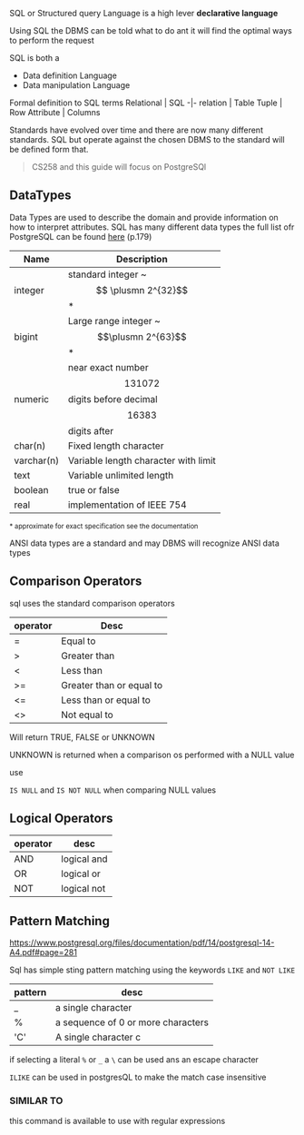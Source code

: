 SQL or Structured query Language is a high lever **declarative language**

Using SQL the DBMS can be told what to do ant it will find the optimal ways to perform the request

SQL is both a
* Data definition Language
* Data manipulation Language

Formal definition to SQL terms
 Relational | SQL 
-|-
relation | Table
Tuple | Row
Attribute | Columns

Standards have evolved over time and there are now many different standards. SQL but operate against the chosen DBMS to the standard will be defined form that.

> CS258 and this guide will focus on PostgreSQl

## DataTypes

Data Types are used to describe the domain and provide information on how to interpret attributes. SQL has many different data types the full list ofr PostgreSQL can be found [here](https://www.postgresql.org/files/documentation/pdf/14/postgresql-14-A4.pdf#page=179) (p.179)

| Name | Description |
|-|-|
integer | standard integer  ~$$ \plusmn 2^{32}$$ *|
bigint  | Large range integer ~ $$\plusmn 2^{63}$$ * |
numeric | near exact number $$131072$$ digits before decimal $$16383$$ digits after |
char(n) | Fixed length character
varchar(n)| Variable length character with limit
text | Variable unlimited length
boolean | true or false
real | implementation of IEEE 754

<small>* approximate for exact specification see the documentation</small>

ANSI data types are a standard and may DBMS will recognize ANSI data types 

## Comparison Operators
sql uses the standard comparison operators

operator | Desc
-|-
= | Equal to
\> | Greater than 
< | Less than 
\>= | Greater than or equal to
<=  | Less than or equal to
<> | Not equal to

Will return TRUE, FALSE or UNKNOWN

UNKNOWN is returned when a comparison os performed with a NULL value

use 

`IS NULL` and `IS NOT NULL` when comparing NULL values

## Logical Operators

operator | desc
-|-
AND | logical and
OR | logical or
NOT | logical not

## Pattern Matching
https://www.postgresql.org/files/documentation/pdf/14/postgresql-14-A4.pdf#page=281

Sql has simple sting pattern matching using the keywords `LIKE` and `NOT LIKE`

pattern | desc
-|-
_ | a single character
% | a sequence of 0 or more characters
'C' | A single character c

if selecting a literal `%` or `_` a `\` can be used ans an escape character

`ILIKE` can be used in postgresQL to make the match case insensitive

### SIMILAR TO
this command is available to use with regular expressions